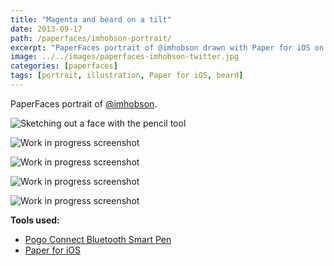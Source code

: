 ```yaml
---
title: "Magenta and beard on a tilt"
date: 2013-09-17
path: /paperfaces/imhobson-portrait/
excerpt: "PaperFaces portrait of @imhobson drawn with Paper for iOS on an iPad."
image: ../../images/paperfaces-imhobson-twitter.jpg
categories: [paperfaces]
tags: [portrait, illustration, Paper for iOS, beard]
---
```


PaperFaces portrait of [@imhobson](https://twitter.com/imhobson).

![Sketching out a face with the pencil tool](../../images/paperfaces-imhobson-process-1-lg.jpg)

![Work in progress screenshot](../../images/paperfaces-imhobson-process-2-lg.jpg)

![Work in progress screenshot](../../images/paperfaces-imhobson-process-3-lg.jpg)

![Work in progress screenshot](../../images/paperfaces-imhobson-process-4-lg.jpg)

![Work in progress screenshot](../../images/paperfaces-imhobson-process-5-lg.jpg)

**Tools used:**

- [Pogo Connect Bluetooth Smart Pen](https://www.amazon.com/gp/product/B009K448L4/ref=as_li_ss_tl?ie=UTF8&camp=1789&creative=390957&creativeASIN=B009K448L4&linkCode=as2&tag=mademist-20)
- [Paper for iOS](https://paper.bywetransfer.com/)
